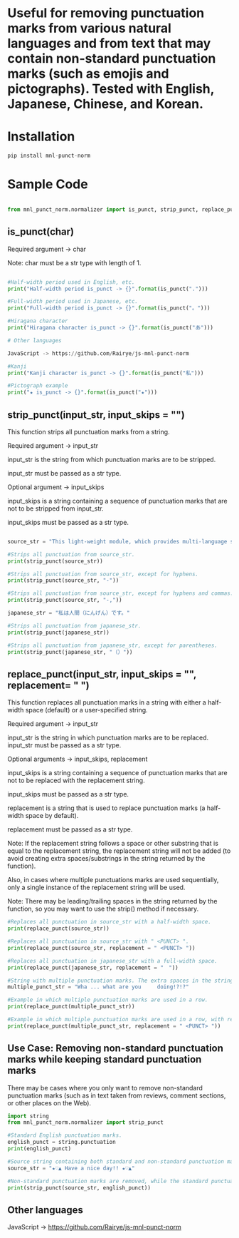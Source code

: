 # Useful for removing punctuation marks from various natural languages and from text that may contain non-standard punctuation marks (such as emojis and pictographs). Tested with English, Japanese, Chinese, and Korean.

# Installation

```python
pip install mnl-punct-norm
```

# Sample Code


```python

from mnl_punct_norm.normalizer import is_punct, strip_punct, replace_punct 

```


## is_punct(char)

Required argument -> char

Note: char must be a str type with length of 1.

```python

#Half-width period used in English, etc.
print("Half-width period is_punct -> {}".format(is_punct(".")))

#Full-width period used in Japanese, etc.
print("Full-width period is_punct -> {}".format(is_punct("。")))

#Hiragana character
print("Hiragana character is_punct -> {}".format(is_punct("あ")))

# Other languages

JavaScript -> https://github.com/Rairye/js-mnl-punct-norm

#Kanji
print("Kanji character is_punct -> {}".format(is_punct("私")))

#Pictograph example
print("★ is_punct -> {}".format(is_punct("★")))

```

## strip_punct(input_str, input_skips = "")

This function strips all punctuation marks from a string.

Required argument -> input_str

input_str is the string from which punctuation marks are to be stripped.

input_str must be passed as a str type.

Optional argument -> input_skips

input_skips is a string containing a sequence of punctuation marks that are not to be stripped from input_str. 

input_skips must be passed as a str type. 

```python

source_str = "This light-weight module, which provides multi-language support, normalizes punctuation in strings."

#Strips all punctuation from source_str.
print(strip_punct(source_str))

#Strips all punctuation from source_str, except for hyphens.
print(strip_punct(source_str, "-"))

#Strips all punctuation from source_str, except for hyphens and commas.
print(strip_punct(source_str, "-,"))

japanese_str = "私は人間（にんげん）です。"

#Strips all punctuation from japanese_str.
print(strip_punct(japanese_str))

#Strips all punctuation from japanese_str, except for parentheses.
print(strip_punct(japanese_str, "（）"))

```

## replace_punct(input_str, input_skips = "", replacement= " ")

This function replaces all punctuation marks in a string with either a half-width space (default) or a user-specified string.

Required argument -> input_str

input_str is the string in which punctuation marks are to be replaced. input_str must be passed as a str type.

Optional arguments -> input_skips, replacement

input_skips is a string containing a sequence of punctuation marks that are not to be replaced with the replacement string. 

input_skips must be passed as a str type. 

replacement is a string that is used to replace punctuation marks (a half-width space by default). 

replacement must be passed as a str type. 

Note: If the replacement string follows a space or other substring that is equal to the replacement string, the replacement string will not be added (to avoid creating extra spaces/substrings in the string returned by the function). 

Also, in cases where multiple punctuations marks are used sequentially, only a single instance of the replacement string will be used.

Note: There may be leading/trailing spaces in the string returned by the function,  so you may want to use the strip() method if necessary.

```python
#Replaces all punctuation in source_str with a half-width space.
print(replace_punct(source_str))

#Replaces all punctuation in source_str with " <PUNCT> ".
print(replace_punct(source_str, replacement = " <PUNCT> "))

#Replaces all punctuation in japanese_str with a full-width space.
print(replace_punct(japanese_str, replacement = "　"))

#String with multiple punctuation marks. The extra spaces in the string are not normalized by the function.
multiple_punct_str = "Wha ... what are you     doing!?!?"

#Example in which multiple punctuation marks are used in a row.
print(replace_punct(multiple_punct_str))

#Example in which multiple punctuation marks are used in a row, with replacement passed as " <PUNCT> ".
print(replace_punct(multiple_punct_str, replacement = " <PUNCT> "))


```

## Use Case: Removing non-standard punctuation marks while keeping standard punctuation marks

There may be cases where you only want to remove non-standard punctuation marks (such as in text taken from reviews, comment sections, or other places on the Web).

```python
import string
from mnl_punct_norm.normalizer import strip_punct

#Standard English punctuation marks.
english_punct = string.punctuation
print(english_punct)

#Source string containing both standard and non-standard punctuation marks.
source_str = "★♡▲ Have a nice day!! ★♡▲"

#Non-standard punctuation marks are removed, while the standard punctuation marks remain.
print(strip_punct(source_str, english_punct))

```

## Other languages

JavaScript -> https://github.com/Rairye/js-mnl-punct-norm
